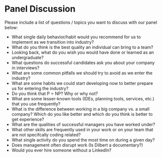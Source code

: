 # Panel Discussion

Please include a list of questions / topics you want to discuss with our panel below:

* What single daily behavior/habit would you recommend for us to implement as we transition into industry?
* What do you think is the best quality an individual can bring to a team?
* Looking back, what do you wish you would have done or learned as an undergraduate?
* What questions do successful candidates ask you about your company in interviews?
* What are some common pitfalls we should try to avoid as we enter the industry?
* What are some habits we could start developing now to better prepare us for entering the industry?
* Do you think that P = NP? Why or why not?
* What are some lesser-known tools (IDEs, planning tools, services, etc.) that you use frequently?
* What is the difference between working in a big company vs. a small company? Which do you like better and which do you think is better to get experience?
* What are the qualities of successful managers you have worked under?
* What other skills are frequently used in your work or on your team that are not specifcally coding related?
* What single activity do you spend the most time on during a given day?
* Does management often disrupt work (Is Dilbert a documentary?)
* Would you ever hire someone without a LinkedIn?
